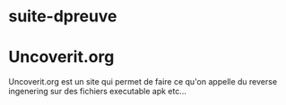 # suite-dpreuve

# Uncoverit.org

Uncoverit.org est un site qui permet de faire ce qu'on appelle du reverse ingenering sur des fichiers executable apk etc...
